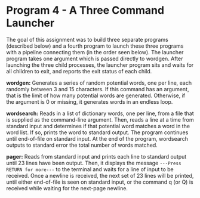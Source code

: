 # Program 4 - A Three Command Launcher

The goal of this assignment was to build three separate programs (described below) and a fourth program to launch these three programs with a pipeline connecting 
them (in the order seen below). The launcher program takes one argument which is passed directly to wordgen. After launching the three child processes, the 
launcher program sits and waits for all children to exit, and reports the exit status of each child.

**wordgen:** 
Generates a series of random potential words, one per line, each randomly between 3 and 15 characters. 
If this command has an argument, that is the limit of how many potential words are generated. 
Otherwise, if the argument is 0 or missing, it generates words in an endless loop.
  
**wordsearch:**
Reads in a list of dictionary words, one per line, from a file that is supplied as the command-line argument. 
Then, reads a line at a time from standard input and determines if that potential word matches a word in the word list. 
If so, prints the word to standard output. The program continues until end-of-file on standard input. At the end of the program, 
wordsearch outputs to standard error the total number of words matched.
  
**pager:**
Reads from standard input and prints each line to standard output until 23 lines have been output. Then, it displays the message ```---Press RETURN for more---``` 
to the terminal and waits for a line of input to be received. Once a newline is received, the next set of 23 lines will be printed, until either end-of-file is 
seen on standard input, or the command q (or Q) is received while waiting for the next-page newline.
